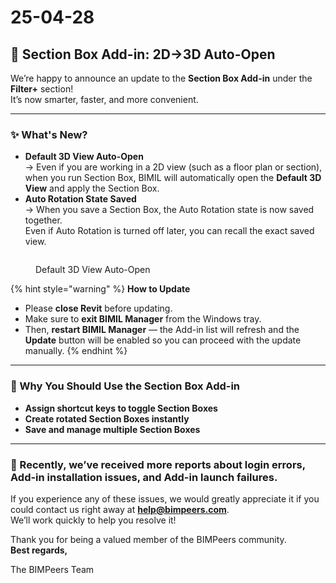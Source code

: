 # 25-04-28

## 🔄 Section Box Add-in: 2D→3D Auto-Open

We’re happy to announce an update to the **Section Box Add-in** under the **Filter+** section!\
It’s now smarter, faster, and more convenient.

***

### ✨ What's New?

* **Default 3D View Auto-Open**\
  → Even if you are working in a 2D view (such as a floor plan or section),\
  when you run Section Box, BIMIL will automatically open the **Default 3D View** and apply the Section Box.
* **Auto Rotation State Saved**\
  → When you save a Section Box, the Auto Rotation state is now saved together.\
  Even if Auto Rotation is turned off later, you can recall the exact saved view.

<figure><img src="../../.gitbook/assets/Sectionbox - update.gif" alt=""><figcaption><p>Default 3D View Auto-Open </p></figcaption></figure>

{% hint style="warning" %}
**How to Update**

* Please **close Revit** before updating.
* Make sure to **exit BIMIL Manager** from the Windows tray.
* Then, **restart BIMIL Manager** — the Add-in list will refresh and the **Update** button will be enabled so you can proceed with the update manually.
{% endhint %}

***

### 🤔 Why You Should Use the Section Box Add-in

* **Assign shortcut keys to toggle Section Boxes**
* **Create rotated Section Boxes instantly**
* **Save and manage multiple Section Boxes**

***

### 📢 Recently, we’ve received more reports about **login errors, Add-in installation issues, and Add-in launch failures.**

If you experience any of these issues, we would greatly appreciate it if you could contact us right away at [**help@bimpeers.com**](mailto:help@bimpeers.com).\
We’ll work quickly to help you resolve it!

Thank you for being a valued member of the BIMPeers community.\
**Best regards,**

The BIMPeers Team
